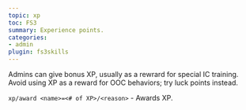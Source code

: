 ```yaml
---
topic: xp
toc: FS3
summary: Experience points.
categories:
- admin
plugin: fs3skills
---
```

Admins can give bonus XP, usually as a rewrard for special IC training. Avoid using XP as a reward for OOC behaviors; try luck points instead.

 `xp/award <name>=<# of XP>/<reason>` - Awards XP.
